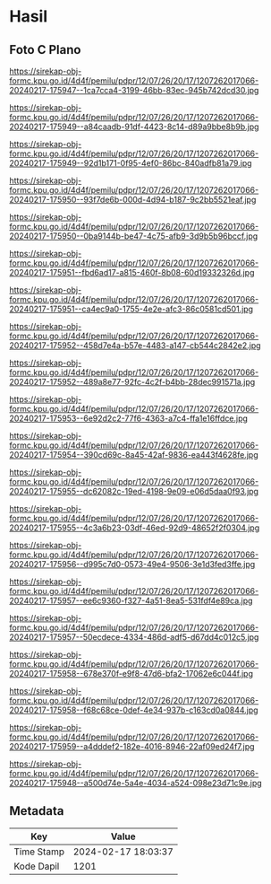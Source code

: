 # Hasil

## Foto C Plano

https://sirekap-obj-formc.kpu.go.id/4d4f/pemilu/pdpr/12/07/26/20/17/1207262017066-20240217-175947--1ca7cca4-3199-46bb-83ec-945b742dcd30.jpg

https://sirekap-obj-formc.kpu.go.id/4d4f/pemilu/pdpr/12/07/26/20/17/1207262017066-20240217-175949--a84caadb-91df-4423-8c14-d89a9bbe8b9b.jpg

https://sirekap-obj-formc.kpu.go.id/4d4f/pemilu/pdpr/12/07/26/20/17/1207262017066-20240217-175949--92d1b171-0f95-4ef0-86bc-840adfb81a79.jpg

https://sirekap-obj-formc.kpu.go.id/4d4f/pemilu/pdpr/12/07/26/20/17/1207262017066-20240217-175950--93f7de6b-000d-4d94-b187-9c2bb5521eaf.jpg

https://sirekap-obj-formc.kpu.go.id/4d4f/pemilu/pdpr/12/07/26/20/17/1207262017066-20240217-175950--0ba9144b-be47-4c75-afb9-3d9b5b96bccf.jpg

https://sirekap-obj-formc.kpu.go.id/4d4f/pemilu/pdpr/12/07/26/20/17/1207262017066-20240217-175951--fbd6ad17-a815-460f-8b08-60d19332326d.jpg

https://sirekap-obj-formc.kpu.go.id/4d4f/pemilu/pdpr/12/07/26/20/17/1207262017066-20240217-175951--ca4ec9a0-1755-4e2e-afc3-86c0581cd501.jpg

https://sirekap-obj-formc.kpu.go.id/4d4f/pemilu/pdpr/12/07/26/20/17/1207262017066-20240217-175952--458d7e4a-b57e-4483-a147-cb544c2842e2.jpg

https://sirekap-obj-formc.kpu.go.id/4d4f/pemilu/pdpr/12/07/26/20/17/1207262017066-20240217-175952--489a8e77-92fc-4c2f-b4bb-28dec991571a.jpg

https://sirekap-obj-formc.kpu.go.id/4d4f/pemilu/pdpr/12/07/26/20/17/1207262017066-20240217-175953--6e92d2c2-77f6-4363-a7c4-ffa1e16ffdce.jpg

https://sirekap-obj-formc.kpu.go.id/4d4f/pemilu/pdpr/12/07/26/20/17/1207262017066-20240217-175954--390cd69c-8a45-42af-9836-ea443f4628fe.jpg

https://sirekap-obj-formc.kpu.go.id/4d4f/pemilu/pdpr/12/07/26/20/17/1207262017066-20240217-175955--dc62082c-19ed-4198-9e09-e06d5daa0f93.jpg

https://sirekap-obj-formc.kpu.go.id/4d4f/pemilu/pdpr/12/07/26/20/17/1207262017066-20240217-175955--4c3a6b23-03df-46ed-92d9-48652f2f0304.jpg

https://sirekap-obj-formc.kpu.go.id/4d4f/pemilu/pdpr/12/07/26/20/17/1207262017066-20240217-175956--d995c7d0-0573-49e4-9506-3e1d3fed3ffe.jpg

https://sirekap-obj-formc.kpu.go.id/4d4f/pemilu/pdpr/12/07/26/20/17/1207262017066-20240217-175957--ee6c9360-f327-4a51-8ea5-531fdf4e89ca.jpg

https://sirekap-obj-formc.kpu.go.id/4d4f/pemilu/pdpr/12/07/26/20/17/1207262017066-20240217-175957--50ecdece-4334-486d-adf5-d67dd4c012c5.jpg

https://sirekap-obj-formc.kpu.go.id/4d4f/pemilu/pdpr/12/07/26/20/17/1207262017066-20240217-175958--678e370f-e9f8-47d6-bfa2-17062e6c044f.jpg

https://sirekap-obj-formc.kpu.go.id/4d4f/pemilu/pdpr/12/07/26/20/17/1207262017066-20240217-175958--f68c68ce-0def-4e34-937b-c163cd0a0844.jpg

https://sirekap-obj-formc.kpu.go.id/4d4f/pemilu/pdpr/12/07/26/20/17/1207262017066-20240217-175959--a4dddef2-182e-4016-8946-22af09ed24f7.jpg

https://sirekap-obj-formc.kpu.go.id/4d4f/pemilu/pdpr/12/07/26/20/17/1207262017066-20240217-175948--a500d74e-5a4e-4034-a524-098e23d71c9e.jpg


## Metadata

| Key        | Value               |
| ---------- | ------------------- |
| Time Stamp | 2024-02-17 18:03:37 |
| Kode Dapil | 1201                |



